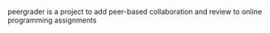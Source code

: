 peergrader is a project to add peer-based collaboration and review to online programming assignments
